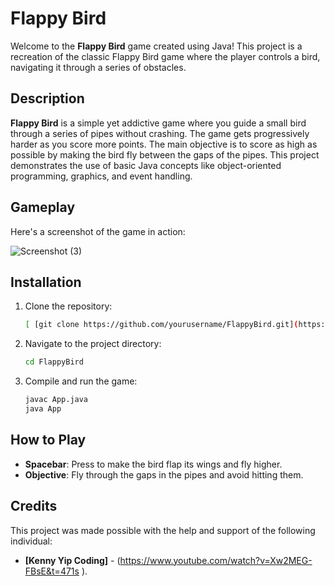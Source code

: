 # Flappy Bird

Welcome to the **Flappy Bird** game created using Java! This project is a recreation of the classic Flappy Bird game where the player controls a bird, navigating it through a series of obstacles.

## Description

**Flappy Bird** is a simple yet addictive game where you guide a small bird through a series of pipes without crashing. The game gets progressively harder as you score more points. The main objective is to score as high as possible by making the bird fly between the gaps of the pipes. This project demonstrates the use of basic Java concepts like object-oriented programming, graphics, and event handling.

## Gameplay

Here's a screenshot of the game in action:

![Screenshot (3)](https://github.com/user-attachments/assets/d2b31de1-74a4-4306-8165-2e855a4f0db0)


## Installation

1. Clone the repository:
    ```bash
   [ [git clone https://github.com/yourusername/FlappyBird.git](https://github.com/fazilkhan2106/FlappyBird)](https://github.com/fazilkhan2106/FlappyBird)
    ```
2. Navigate to the project directory:
    ```bash
    cd FlappyBird
    ```
3. Compile and run the game:
    ```bash
    javac App.java
    java App
    ```

## How to Play

- **Spacebar**: Press to make the bird flap its wings and fly higher.
- **Objective**: Fly through the gaps in the pipes and avoid hitting them.

## Credits

This project was made possible with the help and support of the following individual:

- **[Kenny Yip Coding]** - (https://www.youtube.com/watch?v=Xw2MEG-FBsE&t=471s
).
